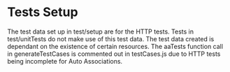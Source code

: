 # Tests Setup

The test data set up in test/setup are for the HTTP tests. 
Tests in test/unitTests do not make use of this test data. The 
test data created is dependant on the existence of certain 
resources. The aaTests function call in generateTestCases is 
commented out in testCases.js due to HTTP tests being 
incomplete for Auto Associations.